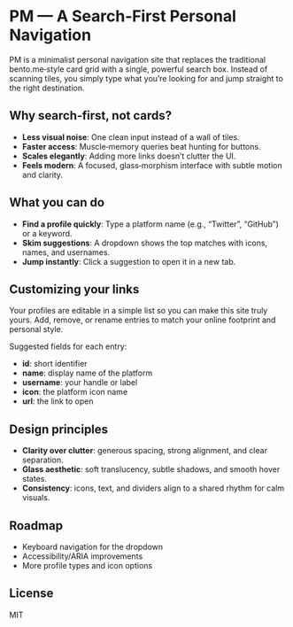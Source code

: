 # PM — A Search‑First Personal Navigation

PM is a minimalist personal navigation site that replaces the traditional bento.me‑style card grid with a single, powerful search box. Instead of scanning tiles, you simply type what you’re looking for and jump straight to the right destination.

## Why search‑first, not cards?

- __Less visual noise__: One clean input instead of a wall of tiles.
- __Faster access__: Muscle‑memory queries beat hunting for buttons.
- __Scales elegantly__: Adding more links doesn’t clutter the UI.
- __Feels modern__: A focused, glass‑morphism interface with subtle motion and clarity.

## What you can do

- __Find a profile quickly__: Type a platform name (e.g., “Twitter”, “GitHub”) or a keyword.
- __Skim suggestions__: A dropdown shows the top matches with icons, names, and usernames.
- __Jump instantly__: Click a suggestion to open it in a new tab.

## Customizing your links

Your profiles are editable in a simple list so you can make this site truly yours. Add, remove, or rename entries to match your online footprint and personal style.

Suggested fields for each entry:
- __id__: short identifier
- __name__: display name of the platform
- __username__: your handle or label
- __icon__: the platform icon name
- __url__: the link to open

## Design principles

- __Clarity over clutter__: generous spacing, strong alignment, and clear separation.
- __Glass aesthetic__: soft translucency, subtle shadows, and smooth hover states.
- __Consistency__: icons, text, and dividers align to a shared rhythm for calm visuals.

## Roadmap

- Keyboard navigation for the dropdown
- Accessibility/ARIA improvements
- More profile types and icon options

## License

MIT
